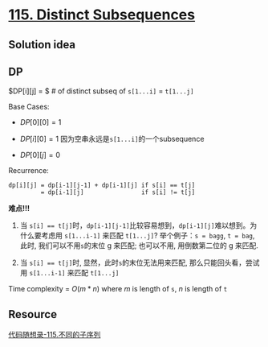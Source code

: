 # [115. Distinct Subsequences](https://leetcode.com/problems/distinct-subsequences/)

## Solution idea

## DP

$DP[i][j] = $ # of distinct subseq of `s[1...i]` = `t[1...j]`

Base Cases:

* $DP[0][0] = 1$

* $DP[i][0] = 1$ 因为空串永远是`s[1...i]`的一个subsequence

* $DP[0][j] = 0$

Recurrence:

```
dp[i][j] = dp[i-1][j-1] + dp[i-1][j] if s[i] == t[j]
         = dp[i-1][j]                if s[i] != t[j]
```

**难点!!!** 
1. 当 `s[i] == t[j]`时，`dp[i-1][j-1]`比较容易想到，`dp[i-1][j]`难以想到。为什么要考虑用 `s[1...i-1]` 来匹配 `t[1...j]`? 举个例子：`s = bagg`, `t = bag`, 此时, 我们可以不用`s`的末位 g 来匹配; 也可以不用, 用倒数第二位的 g 来匹配.

2. 当 `s[i] == t[j]`时, 显然，此时`s`的末位无法用来匹配, 那么只能回头看，尝试用 `s[1...i-1]` 来匹配 `t[1...j]`

Time complexity = $O(m*n)$ where $m$ is length of `s`, $n$ is length of `t`

## Resource

[代码随想录-115.不同的子序列](https://github.com/youngyangyang04/leetcode-master/blob/master/problems/0115.%E4%B8%8D%E5%90%8C%E7%9A%84%E5%AD%90%E5%BA%8F%E5%88%97.md)
